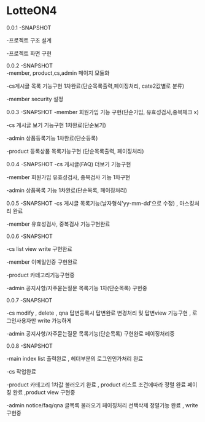 # LotteON4

0.0.1 -SNAPSHOT
  
  -프로젝트 구조 설계
  
  -프로젝트 화면 구현

0.0.2 -SNAPSHOT    
  -member, product,cs,admin 페이지 모듈화
  
  -cs게시글 목록 기능구현 1차완료(단순목록출력,페이징처리, cate2값별로 분류)
  
  -member security 설정

0.0.3 -SNAPSHOT
  -member 회원가입 기능 구현(단순가입, 유효성검사,중복체크 x)
  
  -cs 게시글 보기 기능구현 1차완료(단순보기)
  
  -admin 상품등록기능 1차완료(단순등록)
  
  -product 등록상품 목록기능구현 (단순목록출력, 페이징처리)
  
0.0.4 -SNAPSHOT
  -cs 게시글(FAQ) 더보기 기능구현
  
  -member 회원가입 유효성검사, 중복검사 기능 1차구현
  
  -admin 상품목록 기능 1차완료(단순목록, 페이징처리)
  
0.0.5 -SNAPSHOT
  -cs 게시글 목록기능(날자형식'yy-mm-dd'으로 수정) , 마스킹처리 완료

  -member 유효성검사, 중복검사 기능구현완료

0.0.6 -SNAPSHOT

  -cs list view write 구현완료

  -member 이메일인증 구현완료

  -product 카테고리기능구현중

  -admin 공지사항/자주묻는질문 목록기능 1차(단순목록) 구현중

0.0.7 -SNAPSHOT
  
  -cs modify , delete , qna 답변등록시 답변완료 변경처리 및 답변view 기능구현 , 로그인사용자만 write 가능하게 

  -admin 공지사항/자주묻는질문 목록기능(단순목록) 구현완료 페이징처리중

0.0.8 -SNAPSHOT

  -main index list 출력완료 , 헤더부분의 로그인인가처리 완료

  -cs 작업완료

  -product 카테고리 1차값 불러오기 완료 , product 리스트 조건에따라 정렬 완료 페이징 완료 ,product view 구현중

  -admin notice/faq/qna 글목록 불러오기 페이징처리 선택삭제 정렬기능 완료 , write 구현중


